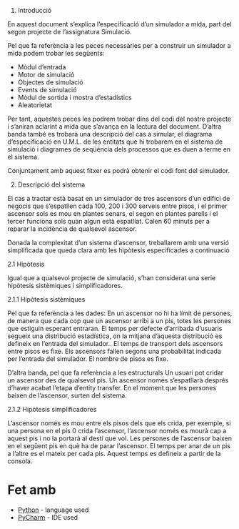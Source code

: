 1. Introducció

En aquest document s’explica l’especificació d’un simulador a mida, part del segon projecte de l’assignatura Simulació.

Pel que fa referència a les peces necessàries per a construir un simulador a mida podem trobar les següents:
* Mòdul d’entrada
* Motor de simulació
* Objectes de simulació
* Events de simulació
* Mòdul de sortida i mostra d’estadístics
* Aleatorietat

Per tant, aquestes peces les podrem trobar dins del codi del nostre projecte i s’aniran aclarint a mida que s’avança en la lectura del document. D’altra banda també es trobarà una descripció del cas a simular, el diagrama d’especificació en U.M.L. de les entitats que hi trobarem en el sistema de simulació i diagrames de seqüència dels processos que es duen a terme en el sistema.

Conjuntament amb aquest fitxer es podrà obtenir el codi font del simulador.

2. Descripció del sistema

El cas a tractar està basat en un simulador de tres ascensors d’un edifici de negocis que s’espatllen cada 100, 200 i 300 serveis entre pisos, i el primer ascensor sols es mou en plantes senars, el segon en plantes parells i el tercer funciona sols quan algun està espatllat. Calen 60 minuts per a reparar la incidència de qualsevol ascensor.

Donada la complexitat d’un sistema d’ascensor, treballarem amb una versió simplificada que queda clara amb les hipòtesis especificades a continuació

2.1 Hipòtesis

Igual que a qualsevol projecte de simulació, s’han considerat una serie hipòtesis sistèmiques i simplificadores.

2.1.1 Hipòtesis sistèmiques

Pel que fa referència a les dades:
En un ascensor no hi ha límit de persones, de manera que cada cop que un ascensor arribi a un pis, totes les persones que estiguin esperant entraran.
El temps per defecte d’arribada d’usuaris segueix una distribució estadística, on la mitjana d’aquesta distribució es defineix en l’entrada del simulador..
El temps de transport dels ascensors entre pisos es fixe.
Els ascensors fallen segons una probabilitat indicada per l’entrada del simulador.
El nombre de pisos es fixe.

D’altra banda, pel que fa referència a les estructurals
Un usuari pot cridar un ascensor des de qualsevol pis.
Un ascensor només s’espatllarà després d’haver acabat l’etapa d’entity transfer.
En el moment que les persones baixen de l’ascensor, surten del sistema.

2.1.2 Hipòtesis simplificadores

L’ascensor només es mou entre els pisos dels que els crida, per exemple, si una persona en el pis 0 crida l’ascensor, l’ascensor només es mourà cap a aquest pis i no la portarà al destí que vol.
Les persones de l’ascensor baixen en el següent pis en què ha de parar l’ascensor.
El temps per anar de un pis a l’altre es el mateix per cada pis. Aquest temps es defineix a partir de la consola.

# Fet amb

* [Python](https://docs.python.org/3/) - language used
* [PyCharm](https://www.jetbrains.com/es-es/pycharm/) - IDE used

